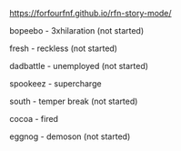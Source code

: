 https://forfourfnf.github.io/rfn-story-mode/

bopeebo - 3xhilaration (not started)

fresh - reckless (not started)

dadbattle - unemployed (not started)

spookeez - supercharge

south - temper break (not started)

cocoa - fired

eggnog - demoson (not started)
